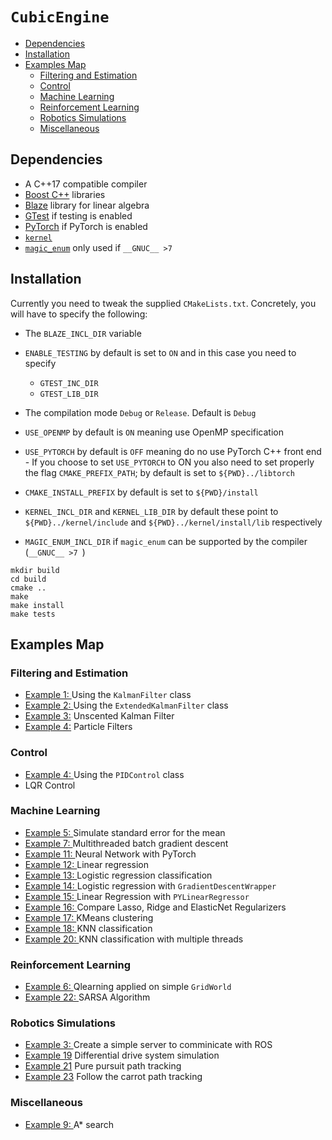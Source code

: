 # ```CubicEngine```

* [Dependencies](#dependencies)
* [Installation](#nstallation)
* [Examples Map](#examples_map)
    * [Filtering and Estimation](#filtering_and_esitmation)
    * [Control](#control)
    * [Machine Learning](#machine_learning)
    * [Reinforcement Learning](#reinforcement_learning)
    * [Robotics Simulations](#using_ros)
    * [Miscellaneous](#miscellaneous)

## <a name="dependencies"></a> Dependencies

- A C++17 compatible compiler
- <a href="https://www.boost.org/">Boost C++</a> libraries
- <a href="https://bitbucket.org/blaze-lib/blaze/wiki/browse/">Blaze</a> library for linear algebra
- <a href="https://github.com/google/googletest">GTest</a> if testing is enabled
- <a href="https://pytorch.org/">PyTorch</a> if PyTorch is enabled
- <a href="https://github.com/pockerman/compute_engine/tree/master/kernel">```kernel```</a>
- <a href="https://github.com/Neargye/magic_enum">```magic_enum```</a> only used if ```__GNUC__ >7 ```

## <a name="nstallation"></a> Installation

Currently you need to tweak the supplied ```CMakeLists.txt```. Concretely, you will have to
specify the following:

- The ```BLAZE_INCL_DIR``` variable
- ```ENABLE_TESTING``` by default is set to ```ON``` and in this case you need to specify
    - ```GTEST_INC_DIR```
    - ```GTEST_LIB_DIR```
- The compilation mode ```Debug``` or ```Release```. Default is ```Debug```
- ```USE_OPENMP``` by default is ```ON``` meaning use OpenMP specification
- ```USE_PYTORCH``` by default is ```OFF``` meaning do no use PyTorch C++ front end 
		- If you choose to set ```USE_PYTORCH``` to ON you also need to set properly the flag ```CMAKE_PREFIX_PATH```; by default is set to ```${PWD}../libtorch``` 

- ```CMAKE_INSTALL_PREFIX``` by default is set to ```${PWD}/install```
- ```KERNEL_INCL_DIR``` and ```KERNEL_LIB_DIR``` by default these point to ```${PWD}../kernel/include``` and  ```${PWD}../kernel/install/lib``` respectively
- ```MAGIC_ENUM_INCL_DIR``` if ```magic_enum``` can be supported by the compiler (```__GNUC__ >7 ```)
```
mkdir build
cd build
cmake ..
make
make install
make tests
```

## <a name="examples_map"></a> Examples Map

### <a name="filtering_and_esitmation"></a> Filtering and Estimation

- <a href="#">Example 1: </a> Using the ```KalmanFilter``` class
- <a href="examples/exe2/doc/exe.md">Example 2: </a> Using the ```ExtendedKalmanFilter``` class
- <a href="#">Example 3:</a> Unscented Kalman Filter
- <a href="#">Example 4:</a> Particle Filters

### <a name="control"></a> Control

- <a href="#">Example 4: </a> Using the ```PIDControl``` class
- LQR Control

### <a name="machine_learning"></a> Machine Learning

- <a href="examples/exe5/doc/exe.md">Example 5: </a> Simulate standard error for the mean
- <a href="examples/exe7/doc/exe.md">Example 7: </a> Multithreaded batch gradient descent
- <a href="examples/exe11/doc/exe.md">Example 11: </a> Neural Network with PyTorch
- <a href="examples/exe12/doc/exe.md">Example 12: </a> Linear regression
- <a href="examples/exe13/doc/exe.md">Example 13: </a> Logistic regression classification
- <a href="examples/exe14/doc/exe.md">Example 14: </a> Logistic regression with ```GradientDescentWrapper```
- <a href="examples/exe15/doc/exe.md">Example 15: </a> Linear Regression with ```PYLinearRegressor```
- <a href="examples/exe16/doc/exe.md">Example 16: </a> Compare Lasso, Ridge and ElasticNet Regularizers
- <a href="examples/exe17/doc/exe.md">Example 17: </a> KMeans clustering
- <a href="examples/exe18/doc/exe.md">Example 18: </a> KNN classification
- <a href="examples/exe20/doc/exe.md">Example 20: </a> KNN classification with multiple threads

### <a name="reinforcement_learning"></a> Reinforcement Learning

- <a href="examples/exe6/doc/exe.md">Example 6: </a> Qlearning applied on simple ```GridWorld```
- <a href="examples/exe22/doc/exe.md">Example 22: </a> SARSA Algorithm

### <a name="using_ros"></a> Robotics Simulations

- <a href="#">Example 3: </a> Create a simple server to comminicate with ROS
- <a href="examples/exe19/doc/exe.md">Example 19</a> Differential drive system simulation
- <a href="examples/exe21/doc/exe.md">Example 21</a> Pure pursuit path tracking
- <a href="examples/exe23/doc/exe.md">Example 23</a> Follow the carrot path tracking


### <a name="miscellaneous"></a>Miscellaneous

- <a href="examples/exe9/doc/exe.md">Example 9: </a> A* search


